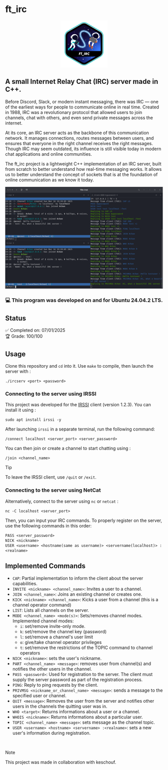 # ft_irc

<p align="center">
  <img src="https://github.com/ArenKae/ArenKae/blob/main/42%20badges/ft_irce.png" alt="ft_irc 42 project badge"/>
</p>

## A small Internet Relay Chat (IRC) server made in C++.
Before Discord, Slack, or modern instant messaging, there was IRC — one of the earliest ways for people to communicate online in real time. Created in 1988, IRC was a revolutionary protocol that allowed users to join channels, chat with others, and even send private messages across the internet.

At its core, an IRC server acts as the backbone of this communication network. It manages connections, routes messages between users, and ensures that everyone in the right channel receives the right messages. Though IRC may seem outdated, its influence is still visible today in modern chat applications and online communities.

The ft_irc project is a lightweight C++ implementation of an IRC server, built from scratch to better understand how real-time messaging works. It allows us to better understand the concept of sockets that is at the foundation of online communication as we know it today.

<p align="center">
  <img src="https://github.com/ArenKae/ArenKae/blob/main/screens/IRC.PNG" alt="IRC demo">
</p>

### 💻 This program was developed on and for Ubuntu 24.04.2 LTS.

## Status
✅ Completed on: 07/01/2025
</br>
🏆 Grade: 100/100

## Usage

Clone this repository and ```cd``` into it. Use ```make``` to compile, then launch the server with :
```
./ircserv <port> <password>
```
### Connecting to the server using IRSSI
This project was developed for the [IRSSI](https://irssi.org/) client (version 1.2.3). You can install it using :
```
sudo apt install irssi -y
```

After launching ```irssi``` in a separate terminal, run the following command:
```
/connect localhost <server_port> <server_password>
```

You can then join or create a channel to start chatting using :
```
/join <channel_name>
```

> [!TIP]
> To leave the IRSSI client, use ```/quit``` or ```/exit```.

### Connecting to the server using NetCat

Alternatively, connect to the server using `nc` or `netcat` :
```
nc -C localhost <server_port>
```

Then, you can input your IRC commands. To properly register on the server, use the following commands in this order:

```
PASS <server_password>
NICK <nickname>
USER <username> <hostname(same as username)> <servername(localhost)> :<realname>
```

## Implemented Commands

- `CAP`: Partial implementation to inform the client about the server capabilities.
- `INVITE <nickname> <channel_name>`: Invites a user to a channel.
- `JOIN <channel_name>`: Joins an existing channel or creates one.
- `KICK <nickname> <channel_name>`: Kicks a user from a channel (this is a channel operator command)
- `LIST`: Lists all channels on the server.
- `MODE <channel_name> <mode(s)>`: Sets/removes channel modes. Implemented channel modes:
    - `i`: set/remove invite-only mode.
    - `k`: set/remove the channel key (password)
    - `l`: set/remove a channel's user limit
    - `o`: give/take channel operator privileges
    - `t`: set/remove the restrictions of the TOPIC command to channel operators
- `NICK <nickname>`: sets the user's nickname.
- `PART <channel_name> <message>`: removes user from channel(s) and notifies the other users in the channel.
- `PASS <password>`: Used for registration to the server. The client must supply the server password as part of the registration process.
- `PING`: Reply to ping requests by the client.
- `PRIVMSG <nickname_or_channel_name> <message>`: sends a message to the specified user or channel.
- `QUIT <message>`: Removes the user from the server and notifies other users in the channels the quitting user was in.
- `WHO <target>`: Returns informations about a user or a channel.
- `WHOIS <nickname>`: Returns informations about a particular user.
- `TOPIC <channel_name> <message>`: sets message as the channel topic.
- `USER <username> <hostname> <servername> :<realname>`: sets a new user's information during registration.
</br>

> [!NOTE]
> This project was made in collaboration with keschouf.
